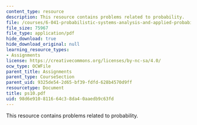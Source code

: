 ```yaml
---
content_type: resource
description: This resource contains problems related to probability.
file: /courses/6-041-probabilistic-systems-analysis-and-applied-probability-spring-2006/98d6e910811664c38da40aaedb9c63fd_ps10.pdf
file_size: 75967
file_type: application/pdf
hide_download: true
hide_download_original: null
learning_resource_types:
- Assignments
license: https://creativecommons.org/licenses/by-nc-sa/4.0/
ocw_type: OCWFile
parent_title: Assignments
parent_type: CourseSection
parent_uid: 9325de54-2d65-bf39-fdfd-628b4570d9ff
resourcetype: Document
title: ps10.pdf
uid: 98d6e910-8116-64c3-8da4-0aaedb9c63fd
---
```

This resource contains problems related to probability.